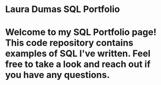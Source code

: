# Laura Dumas SQL Portfolio

# Welcome to my SQL Portfolio page! This code repository contains examples of SQL I've written. Feel free to take a look and reach out if you have any questions.
